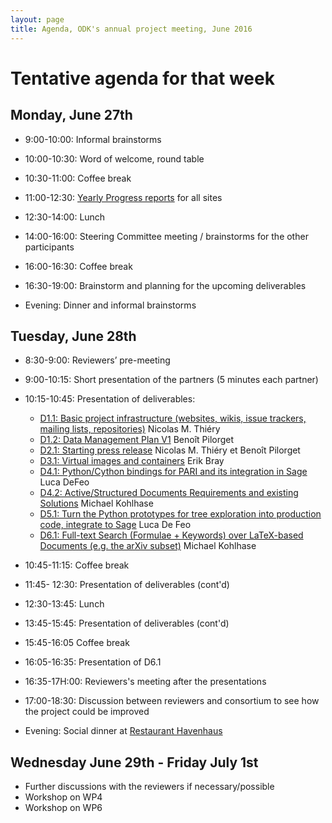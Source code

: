 ```yaml
---
layout: page
title: Agenda, ODK's annual project meeting, June 2016
---
```


# Tentative agenda for that week

## Monday, June 27th

  - 9:00-10:00: Informal brainstorms
  - 10:00-10:30: Word of welcome, round table
  - 10:30-11:00: Coffee break
  - 11:00-12:30: [Yearly Progress reports](../ProgressReports/) for all sites

  - 12:30-14:00: Lunch

  - 14:00-16:00: Steering Committee meeting / brainstorms for the other participants
  - 16:00-16:30: Coffee break
  - 16:30-19:00: Brainstorm and planning for the upcoming deliverables

  - Evening: Dinner and informal brainstorms

## Tuesday, June 28th

  - 8:30-9:00: Reviewers’ pre-meeting
  - 9:00-10:15: Short presentation of the partners (5 minutes each partner)
  - 10:15-10:45: Presentation of deliverables:
    - [D1.1: Basic project infrastructure (websites, wikis, issue trackers, mailing lists, repositories)](https://github.com/OpenDreamKit/OpenDreamKit/issues/17)
      Nicolas M. Thiéry
    - [D1.2: Data Management Plan V1](https://github.com/OpenDreamKit/OpenDreamKit/issues/18)
      Benoît Pilorget
    - [D2.1: Starting press release](https://github.com/OpenDreamKit/OpenDreamKit/issues/34)
      Nicolas M. Thiéry et Benoît Pilorget
    - [D3.1: Virtual images and containers](https://github.com/OpenDreamKit/OpenDreamKit/issues/58)
      Erik Bray
    - [D4.1: Python/Cython bindings for PARI and its integration in Sage](https://github.com/OpenDreamKit/OpenDreamKit/issues/83)
      Luca DeFeo
    - [D4.2: Active/Structured Documents Requirements and existing Solutions](https://github.com/OpenDreamKit/OpenDreamKit/issues/91)
      Michael Kohlhase
    - [D5.1: Turn the Python prototypes for tree exploration into production code, integrate to Sage](https://github.com/OpenDreamKit/OpenDreamKit/issues/107)
      Luca De Feo
    - [D6.1: Full-text Search (Formulae + Keywords) over LaTeX-based Documents (e.g. the arXiv subset)](https://github.com/OpenDreamKit/OpenDreamKit/issues/133)
      Michael Kohlhase
  - 10:45-11:15: Coffee break
  - 11:45- 12:30: Presentation of deliverables (cont'd)

  - 12:30-13:45: Lunch

  - 13:45-15:45: Presentation of deliverables (cont'd)
  - 15:45-16:05 Coffee break
  - 16:05-16:35: Presentation of D6.1
  - 16:35-17H:00: Reviewers's meeting after the presentations
  - 17:00-18:30: Discussion between reviewers and consortium to see how the project could be improved

  - Evening: Social dinner at [Restaurant Havenhaus](http://www.hotel-havenhaus.de/)

## Wednesday June 29th - Friday July 1st

  - Further discussions with the reviewers if necessary/possible
  - Workshop on WP4
  - Workshop on WP6

